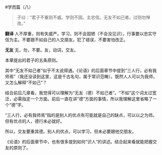 #学而篇（八）

>子曰：“君子不重则不威。学则不固。主忠信。无友不如己者。过则勿惮改。”

**翻译**
人不厚重，则有失威严。学习，则不会固陋（不会没见识）。行事要以忠实守信为主。不要跟不如自己的人交朋友。犯了错误，不要害怕改正。

**无友**
无，勿，不要。友，动词，交友。

本章提出的君子的五条原则。

其中“无友不如己者”似乎不太说得通。《论语》的后面章节中提到“三人行，必有我师焉”（我还没读到这里，这是千古名句，属于常识范畴）。既然人人可以为我师，又怎么解释“不如己”？

结合前后几章看，我觉得可以理解为“无友（德）不如己者”。“不如”这个词太过宽泛，必需指定一个方面。前后一直在讲“德”方面的事情，所以我理解这里省略了一个“德”字。

“三人行，必有我师焉”指的是别人的优点有可能就是自己的缺点，可以以之为师。但有优点的人，德行未必就好。

所以，交友要重其德。别人的优点，可以学习，但未必要跟他交朋友。

《论语》的后面章节中，也有很多提到如何“识人”的讲述。结合起来看就能把握交友的原则了。
